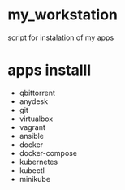 # my_workstation
script for instalation of my apps


#   apps installl
- qbittorrent
- anydesk
- git
- virtualbox
- vagrant
- ansible
- docker
- docker-compose
- kubernetes
- kubectl
- minikube